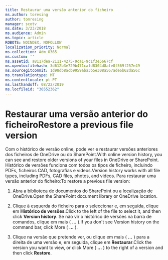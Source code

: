 ```yaml
---
title: Restaurar uma versão anterior do ficheiro
ms.author: toresing
author: tomresing
manager: scotv
ms.date: 3/23/2018
ms.audience: Admin
ms.topic: article
ROBOTS: NOINDEX, NOFOLLOW
localization_priority: Normal
ms.collection: Adm_O365
ms.custom: ''
ms.assetid: a8117dea-2111-4275-9ca1-9c1f3e5667cf
ms.openlocfilehash: 3d612b3e729b471cafd8304d8afe0f569f257e49
ms.sourcegitcommit: 1d98db8acb9959aba3b5e308a567ade6b62da56c
ms.translationtype: MT
ms.contentlocale: pt-PT
ms.lasthandoff: 08/22/2019
ms.locfileid: "36552362"
---
```

# <a name="restore-a-previous-file-version"></a><span data-ttu-id="b2bec-102">Restaurar uma versão anterior do ficheiro</span><span class="sxs-lookup"><span data-stu-id="b2bec-102">Restore a previous file version</span></span>

<span data-ttu-id="b2bec-103">Com o histórico de versão online, pode ver e restaurar versões anteriores dos ficheiros de OneDrive ou do SharePoint.</span><span class="sxs-lookup"><span data-stu-id="b2bec-103">With online version history, you can see and restore older versions of your files in OneDrive or SharePoint.</span></span> <span data-ttu-id="b2bec-104">Histórico de versões funciona com todos os tipos de ficheiro, incluindo PDFs, ficheiros CAD, fotografias e vídeos.</span><span class="sxs-lookup"><span data-stu-id="b2bec-104">Version history works with all file types, including PDFs, CAD files, photos, and videos.</span></span> <span data-ttu-id="b2bec-105">Para restaurar uma versão anterior do ficheiro:</span><span class="sxs-lookup"><span data-stu-id="b2bec-105">To restore a previous file version:</span></span>
  
1. <span data-ttu-id="b2bec-106">Abra a biblioteca de documentos do SharePoint ou a localização de OneDrive.</span><span class="sxs-lookup"><span data-stu-id="b2bec-106">Open the SharePoint document library or OneDrive location.</span></span>
    
2. <span data-ttu-id="b2bec-107">Clique à esquerda do ficheiro para o seleccionar e, em seguida, clique em **Histórico de versões**.</span><span class="sxs-lookup"><span data-stu-id="b2bec-107">Click to the left of the file to select it, and then click **Version history**.</span></span> <span data-ttu-id="b2bec-108">Se não vir o histórico de versões na barra de comandos, clique em mais ( **...** ).</span><span class="sxs-lookup"><span data-stu-id="b2bec-108">If you don't see Version history on the command bar, click More ( **...** ).</span></span> 
    
3. <span data-ttu-id="b2bec-109">Clique na versão que pretende ver, ou clique em mais ( **...** ) para a direita de uma versão e, em seguida, clique em **Restaurar**.</span><span class="sxs-lookup"><span data-stu-id="b2bec-109">Click the version you want to view, or click More ( **...** ) to the right of a version and then click **Restore**.</span></span>
    

